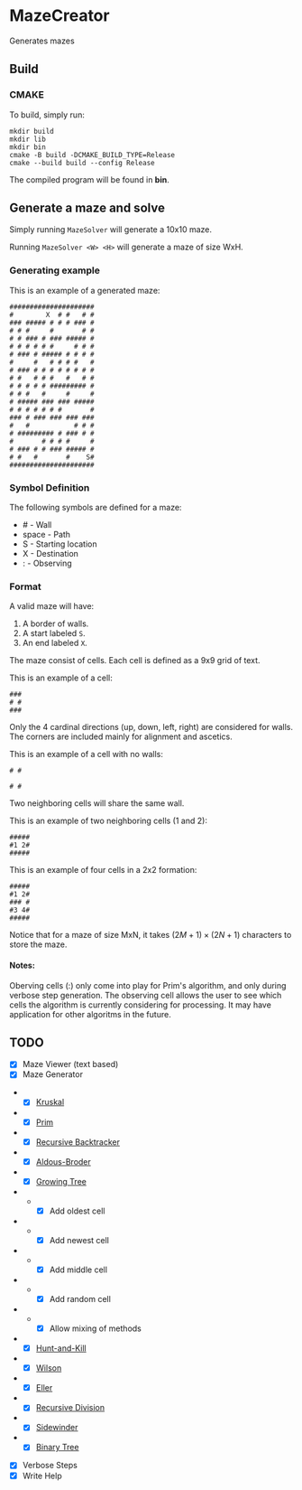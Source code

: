 # MazeCreator
Generates mazes

## Build

### CMAKE
To build, simply run:
```
mkdir build
mkdir lib
mkdir bin
cmake -B build -DCMAKE_BUILD_TYPE=Release
cmake --build build --config Release
```
The compiled program will be found in **bin**.

## Generate a maze and solve
Simply running `MazeSolver` will generate a 10x10 maze.

Running `MazeSolver <W> <H>` will generate a maze of size WxH.

### Generating example
This is an example of a generated maze:
```
#####################
#        X  # #   # #
### ##### # # # ### #
# # #     #       # #
# # ### # ### ##### #
# # # # # #     # # #
# ### # ##### # # # #
#     #   # # # #   #
# ### # # # # # # # #
# #   # # #   #   # #
# # # # # ######### #
# # #   #     #     #
# ##### ### ### #####
# # # # # # #       #
### # ### ### ### ###
#   #           # # #
# ######### # ### # #
#       # # # #     #
# ### # # ### ##### #
# #   #       #    S#
#####################
```

### Symbol Definition
The following symbols are defined for a maze:
* \#    - Wall
* space - Path
* S     - Starting location
* X     - Destination
* :     - Observing

### Format
A valid maze will have:
1. A border of walls.
2. A start labeled `S`.
3. An end labeled `X`.

The maze consist of cells. Each cell is defined as a 9x9 grid of text.

This is an example of a cell:
```
###
# #
###
```
Only the 4 cardinal directions (up, down, left, right) are considered
for walls. The corners are included mainly for alignment and ascetics.

This is an example of a cell with no walls:
```
# #
   
# #
```

Two neighboring cells will share the same wall.

This is an example of two neighboring cells (1 and 2):
```
#####
#1 2#
#####
```

This is an example of four cells in a 2x2 formation:
```
#####
#1 2#
### #
#3 4#
#####
```
Notice that for a maze of size MxN, it takes $(2M+1)\times(2N+1)$ characters
to store the maze.

#### Notes:
Oberving cells (:) only come into play for Prim's algorithm, and only during verbose
step generation. The observing cell allows the user to see which cells the algorithm
is currently considering for processing. It may have application for other algoritms
in the future.

## TODO
- [x] Maze Viewer (text based)
- [x] Maze Generator
- - [x] [Kruskal](https://weblog.jamisbuck.org/2011/1/3/maze-generation-kruskal-s-algorithm)
- - [x] [Prim](https://weblog.jamisbuck.org/2011/1/10/maze-generation-prim-s-algorithm)
- - [x] [Recursive Backtracker](https://weblog.jamisbuck.org/2010/12/27/maze-generation-recursive-backtracking)
- - [x] [Aldous-Broder](https://weblog.jamisbuck.org/2011/1/17/maze-generation-aldous-broder-algorithm)
- - [x] [Growing Tree](https://weblog.jamisbuck.org/2011/1/27/maze-generation-growing-tree-algorithm#)
- - - [x] Add oldest cell
- - - [x] Add newest cell
- - - [x] Add middle cell
- - - [x] Add random cell
- - - [x] Allow mixing of methods
- - [x] [Hunt-and-Kill](https://weblog.jamisbuck.org/2011/1/24/maze-generation-hunt-and-kill-algorithm)
- - [x] [Wilson](https://weblog.jamisbuck.org/2011/1/20/maze-generation-wilson-s-algorithm)
- - [x] [Eller](https://weblog.jamisbuck.org/2010/12/29/maze-generation-eller-s-algorithm#)
- - [x] [Recursive Division](https://weblog.jamisbuck.org/2011/1/12/maze-generation-recursive-division-algorithm.html)
- - [x] [Sidewinder](https://weblog.jamisbuck.org/2011/2/3/maze-generation-sidewinder-algorithm)
- - [x] [Binary Tree](https://weblog.jamisbuck.org/2011/2/1/maze-generation-binary-tree-algorithm#)
- [x] Verbose Steps
- [x] Write Help
